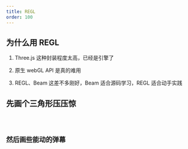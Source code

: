 ```yaml
---
title: REGL
order: 100
---
```



## 为什么用 REGL

1. Three.js 这种封装程度太高，已经是引擎了

2. 原生 webGL API 是真的难用

3. REGL、Beam 这差不多刚好，Beam 适合源码学习，REGL 适合动手实践


## 先画个三角形压压惊

<code src="../src/webgl/triangle.tsx" />


## 然后画些能动的弹幕

<code src="../src/webgl/datum.tsx" />
